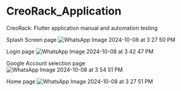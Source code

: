 # CreoRack_Application
CreoRack: Flutter application manual and automation testing

Splash Screen page
![WhatsApp Image 2024-10-08 at 3 27 50 PM](https://github.com/user-attachments/assets/2d09c006-6fd3-4aa4-abb5-16f1d477d1bf)

Login page
![WhatsApp Image 2024-10-08 at 3 42 47 PM](https://github.com/user-attachments/assets/2b6c4695-456a-47c5-9250-b25d7ca51f24)

Google Account selection page
![WhatsApp Image 2024-10-08 at 3 54 51 PM](https://github.com/user-attachments/assets/f2e901f4-ef31-43c8-8eb0-e6f56624eba5)

Home page
![WhatsApp Image 2024-10-08 at 3 27 51 PM](https://github.com/user-attachments/assets/4d27cdda-64ca-4598-a213-00de1162736f)
